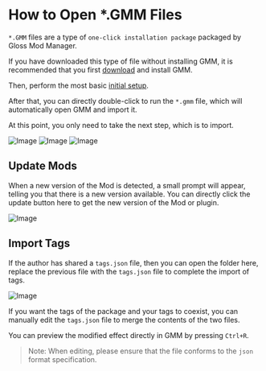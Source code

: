 # How to Open *.GMM Files

`*.GMM` files are a type of `one-click installation package` packaged by Gloss Mod Manager.

If you have downloaded this type of file without installing GMM, it is recommended that you first [download](/GMM/README.html#how-to-download) and install GMM.

Then, perform the most basic [initial setup](/GMM/Use.html).

After that, you can directly double-click to run the `*.gmm` file, which will automatically open GMM and import it.

At this point, you only need to take the next step, which is to import.

![Image](https://mod.3dmgame.com/static/upload/mod/202311/MOD655dafb133bcf.png@webp)
![Image](https://mod.3dmgame.com/static/upload/mod/202311/MOD655dafb133810.png@webp)
![Image](https://mod.3dmgame.com/static/upload/mod/202311/MOD655dafb132e9a.png@webp)

## Update Mods

When a new version of the Mod is detected, a small prompt will appear, telling you that there is a new version available.
You can directly click the update button here to get the new version of the Mod or plugin.

![Image](https://mod.3dmgame.com/static/upload/mod/202311/MOD655db3179190e.png@webp)

## Import Tags

If the author has shared a `tags.json` file, then you can open the folder here, replace the previous file with the `tags.json` file to complete the import of tags.

![Image](https://mod.3dmgame.com/static/upload/mod/202404/MOD6618a127144ff.png@webp)

If you want the tags of the package and your tags to coexist, you can manually edit the `tags.json` file to merge the contents of the two files.

You can preview the modified effect directly in GMM by pressing `Ctrl+R`.

> Note: When editing, please ensure that the file conforms to the `json` format specification.